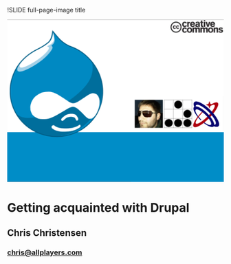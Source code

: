 !SLIDE full-page-image title

<script type="text/javascript">
// Should get this to be triggered as part of setupPreso()
$(function(){
  $('a').replaceCcWithLogo();
});
</script>

![Intro](title.png "We got your intro here")

# Getting acquainted with Drupal #

## Chris Christensen ##

### chris@allplayers.com ###